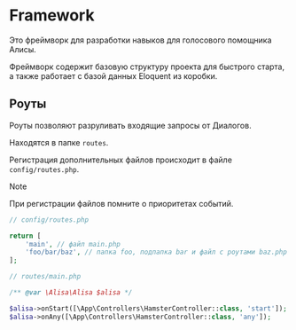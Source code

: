 # Framework

Это фреймворк для разработки навыков для голосового помощника Алисы.

Фреймворк содержит базовую структуру проекта для быстрого старта, а также работает с базой данных Eloquent из коробки.

## Роуты

Роуты позволяют разруливать входящие запросы от Диалогов.

Находятся в папке `routes`.

Регистрация дополнительных файлов происходит в файле `config/routes.php`.

> [!NOTE]
> При регистрации файлов помните о приоритетах событий.
>

```php
// config/routes.php

return [
    'main', // файл main.php
    'foo/bar/baz', // папка foo, подпапка bar и файл с роутами baz.php
];
```

```php
// routes/main.php

/** @var \Alisa\Alisa $alisa */

$alisa->onStart([\App\Controllers\HamsterController::class, 'start']);
$alisa->onAny([\App\Controllers\HamsterController::class, 'any']);
```

